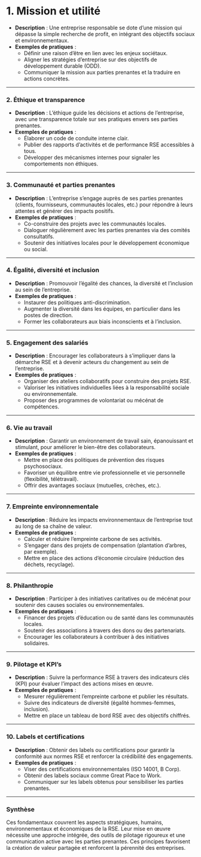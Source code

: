 # 1. **Mission et utilité**

-   **Description** : Une entreprise responsable se dote d’une mission qui dépasse la simple recherche de profit, en intégrant des objectifs sociaux et environnementaux.
-   **Exemples de pratiques** :
    -   Définir une raison d’être en lien avec les enjeux sociétaux.
    -   Aligner les stratégies d’entreprise sur des objectifs de développement durable (ODD).
    -   Communiquer la mission aux parties prenantes et la traduire en actions concrètes.

----------

### 2. **Éthique et transparence**

-   **Description** : L’éthique guide les décisions et actions de l’entreprise, avec une transparence totale sur ses pratiques envers ses parties prenantes.
-   **Exemples de pratiques** :
    -   Élaborer un code de conduite interne clair.
    -   Publier des rapports d’activités et de performance RSE accessibles à tous.
    -   Développer des mécanismes internes pour signaler les comportements non éthiques.

----------

### 3. **Communauté et parties prenantes**

-   **Description** : L’entreprise s’engage auprès de ses parties prenantes (clients, fournisseurs, communautés locales, etc.) pour répondre à leurs attentes et générer des impacts positifs.
-   **Exemples de pratiques** :
    -   Co-construire des projets avec les communautés locales.
    -   Dialoguer régulièrement avec les parties prenantes via des comités consultatifs.
    -   Soutenir des initiatives locales pour le développement économique ou social.

----------

### 4. **Égalité, diversité et inclusion**

-   **Description** : Promouvoir l’égalité des chances, la diversité et l’inclusion au sein de l’entreprise.
-   **Exemples de pratiques** :
    -   Instaurer des politiques anti-discrimination.
    -   Augmenter la diversité dans les équipes, en particulier dans les postes de direction.
    -   Former les collaborateurs aux biais inconscients et à l’inclusion.

----------

### 5. **Engagement des salariés**

-   **Description** : Encourager les collaborateurs à s’impliquer dans la démarche RSE et à devenir acteurs du changement au sein de l’entreprise.
-   **Exemples de pratiques** :
    -   Organiser des ateliers collaboratifs pour construire des projets RSE.
    -   Valoriser les initiatives individuelles liées à la responsabilité sociale ou environnementale.
    -   Proposer des programmes de volontariat ou mécénat de compétences.

----------

### 6. **Vie au travail**

-   **Description** : Garantir un environnement de travail sain, épanouissant et stimulant, pour améliorer le bien-être des collaborateurs.
-   **Exemples de pratiques** :
    -   Mettre en place des politiques de prévention des risques psychosociaux.
    -   Favoriser un équilibre entre vie professionnelle et vie personnelle (flexibilité, télétravail).
    -   Offrir des avantages sociaux (mutuelles, crèches, etc.).

----------

### 7. **Empreinte environnementale**

-   **Description** : Réduire les impacts environnementaux de l’entreprise tout au long de sa chaîne de valeur.
-   **Exemples de pratiques** :
    -   Calculer et réduire l’empreinte carbone de ses activités.
    -   S’engager dans des projets de compensation (plantation d’arbres, par exemple).
    -   Mettre en place des actions d’économie circulaire (réduction des déchets, recyclage).

----------

### 8. **Philanthropie**

-   **Description** : Participer à des initiatives caritatives ou de mécénat pour soutenir des causes sociales ou environnementales.
-   **Exemples de pratiques** :
    -   Financer des projets d’éducation ou de santé dans les communautés locales.
    -   Soutenir des associations à travers des dons ou des partenariats.
    -   Encourager les collaborateurs à contribuer à des initiatives solidaires.

----------

### 9. **Pilotage et KPI’s**

-   **Description** : Suivre la performance RSE à travers des indicateurs clés (KPI) pour évaluer l’impact des actions mises en œuvre.
-   **Exemples de pratiques** :
    -   Mesurer régulièrement l’empreinte carbone et publier les résultats.
    -   Suivre des indicateurs de diversité (égalité hommes-femmes, inclusion).
    -   Mettre en place un tableau de bord RSE avec des objectifs chiffrés.

----------

### 10. **Labels et certifications**

-   **Description** : Obtenir des labels ou certifications pour garantir la conformité aux normes RSE et renforcer la crédibilité des engagements.
-   **Exemples de pratiques** :
    -   Viser des certifications environnementales (ISO 14001, B Corp).
    -   Obtenir des labels sociaux comme Great Place to Work.
    -   Communiquer sur les labels obtenus pour sensibiliser les parties prenantes.

----------

### Synthèse

Ces fondamentaux couvrent les aspects stratégiques, humains, environnementaux et économiques de la RSE. Leur mise en œuvre nécessite une approche intégrée, des outils de pilotage rigoureux et une communication active avec les parties prenantes. Ces principes favorisent la création de valeur partagée et renforcent la pérennité des entreprises.
<!--stackedit_data:
eyJoaXN0b3J5IjpbMTkwMTY0OTAwOV19
-->
